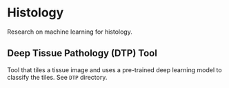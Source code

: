 # Histology

Research on machine learning for histology.

## Deep Tissue Pathology (DTP) Tool

Tool that tiles a tissue image and uses a pre-trained deep learning
model to classify the tiles. See `DTP` directory.


